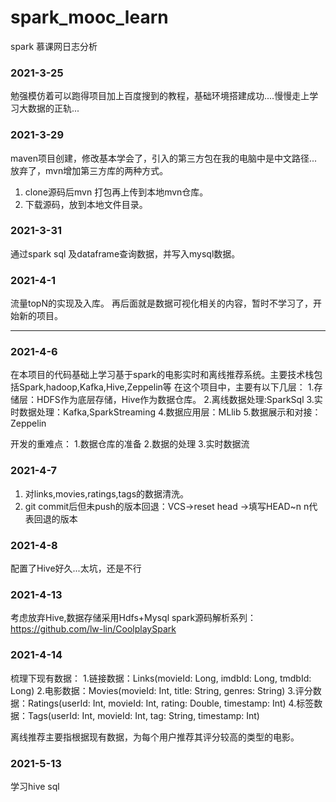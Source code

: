 # spark_mooc_learn
spark 慕课网日志分析
### 2021-3-25

勉强模仿着可以跑得项目加上百度搜到的教程，基础环境搭建成功....慢慢走上学习大数据的正轨...

### 2021-3-29 

maven项目创建，修改基本学会了，引入的第三方包在我的电脑中是中文路径...放弃了，mvn增加第三方库的两种方式。
1. clone源码后mvn 打包再上传到本地mvn仓库。
2. 下载源码，放到本地文件目录。

### 2021-3-31

通过spark sql 及dataframe查询数据，并写入mysql数据。

### 2021-4-1 

流量topN的实现及入库。
再后面就是数据可视化相关的内容，暂时不学习了，开始新的项目。

-------------------------------------------

### 2021-4-6

在本项目的代码基础上学习基于spark的电影实时和离线推荐系统。主要技术栈包括Spark,hadoop,Kafka,Hive,Zeppelin等
在这个项目中，主要有以下几层：
1.存储层：HDFS作为底层存储，Hive作为数据仓库。
2.离线数据处理:SparkSql
3.实时数据处理：Kafka,SparkStreaming 
4.数据应用层：MLlib
5.数据展示和对接：Zeppelin

开发的重难点：
1.数据仓库的准备
2.数据的处理
3.实时数据流

### 2021-4-7
1. 对links,movies,ratings,tags的数据清洗。
2. git commit后但未push的版本回退：VCS->reset head ->填写HEAD~n  n代表回退的版本 

### 2021-4-8 

配置了Hive好久...太坑，还是不行


### 2021-4-13

考虑放弃Hive,数据存储采用Hdfs+Mysql 
spark源码解析系列：https://github.com/lw-lin/CoolplaySpark

### 2021-4-14 
梳理下现有数据：
1.链接数据：Links(movieId: Long, imdbId: Long, tmdbId: Long)
2.电影数据：Movies(movieId: Int, title: String, genres: String)
3.评分数据：Ratings(userId: Int, movieId: Int, rating: Double, timestamp: Int)
4.标签数据：Tags(userId: Int, movieId: Int, tag: String, timestamp: Int)

离线推荐主要指根据现有数据，为每个用户推荐其评分较高的类型的电影。


### 2021-5-13  
学习hive sql 
